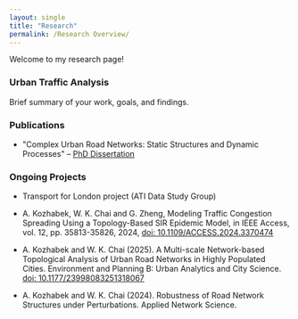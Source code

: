 ```yaml
---
layout: single
title: "Research"
permalink: /Research Overview/
---
```


Welcome to my research page!

### Urban Traffic Analysis

Brief summary of your work, goals, and findings.

### Publications

- "Complex Urban Road Networks: Static Structures and Dynamic Processes" – [PhD Dissertation](https://eprints.bournemouth.ac.uk/40767/1/KOZHABEK%2C%20Assemgul_Ph.D._2024.pdf)

### Ongoing Projects

- Transport for London project (ATI Data Study Group)

- A. Kozhabek, W. K. Chai and G. Zheng, Modeling Traffic Congestion Spreading Using a Topology-Based SIR Epidemic Model, in IEEE Access, vol. 12, pp. 35813-35826, 2024, <a href="https://ieeexplore.ieee.org/document/10445247">doi: 10.1109/ACCESS.2024.3370474</a> 

- A. Kozhabek and W. K. Chai (2025). A Multi-scale Network-based Topological Analysis of Urban Road Networks in Highly Populated Cities. Environment and Planning B: Urban Analytics and City Science. <a href="https://journals.sagepub.com/doi/10.1177/23998083251318067">doi: 10.1177/23998083251318067</a>

- A. Kozhabek and W. K. Chai (2024). Robustness of Road Network Structures under Perturbations. Applied Network Science.
